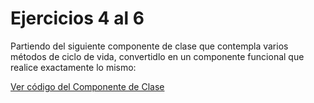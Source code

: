 # Ejercicios 4 al 6

Partiendo del siguiente componente de clase que contempla varios métodos de ciclo de vida, convertidlo en un componente funcional que realice exactamente lo mismo:

[Ver código del Componente de Clase](src/components/Clock.jsx)
